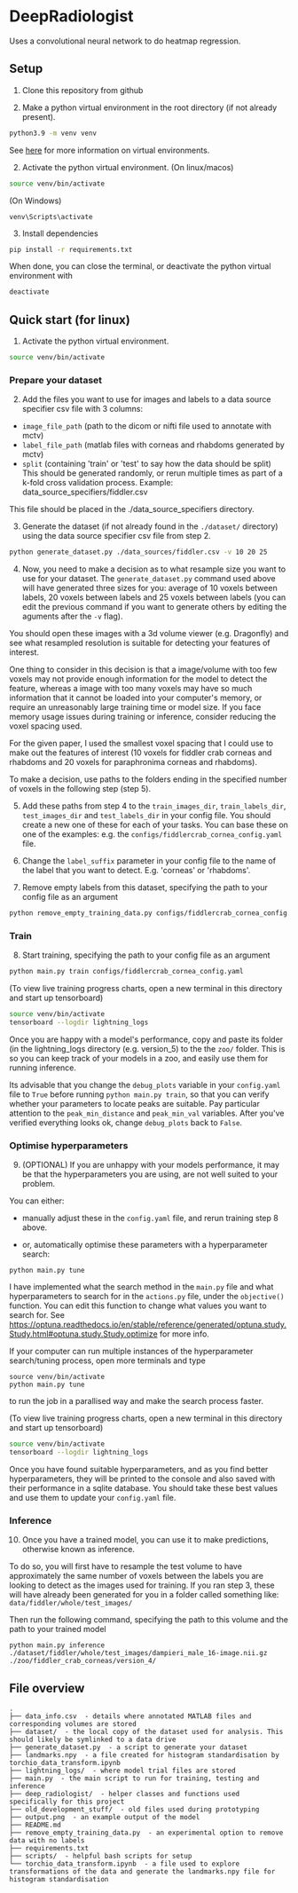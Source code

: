 # DeepRadiologist
Uses a convolutional neural network to do heatmap regression.


## Setup

1. Clone this repository from github

2. Make a python virtual environment in the root directory (if not already present).
```bash
python3.9 -m venv venv
```
See [here](https://towardsdatascience.com/getting-started-with-python-virtual-environments-252a6bd2240) 
for more information on virtual environments.

2. Activate the python virtual environment.
(On linux/macos)
```bash
source venv/bin/activate
```

(On Windows)
```
venv\Scripts\activate
```

3. Install dependencies
```bash
pip install -r requirements.txt
```

When done, you can close the terminal, or deactivate the python virtual environment with
```bash
deactivate
```

## Quick start (for linux)

1. Activate the python virtual environment.
```bash
source venv/bin/activate
```


### Prepare your dataset

2. Add the files you want to use for images and labels to a data source specifier csv file with 3 columns: 
- `image_file_path` (path to the dicom or nifti file used to annotate with mctv)
- `label_file_path` (matlab files with corneas and rhabdoms generated by mctv)
- `split` (containing 'train' or 'test' to say how the data should be split)
		This should be generated randomly, or rerun multiple times as part of a
		k-fold cross validation process.
Example:
		data_source_specifiers/fiddler.csv

This file should be placed in the ./data_source_specifiers directory.

3. Generate the dataset (if not already found in the `./dataset/` directory) using the data source specifier csv file from step 2.
```bash
python generate_dataset.py ./data_sources/fiddler.csv -v 10 20 25
```

4. Now, you need to make a decision as to what resample size you want to use for your dataset. The `generate_dataset.py` command used above will have
generated three sizes for you: average of 10 voxels between labels, 20 voxels between labels and 25 voxels between labels (you can edit the previous command
if you want to generate others by editing the aguments after the `-v` flag).

You should open these images with a 3d volume viewer (e.g. Dragonfly) and see what resampled resolution is suitable for detecting your features of interest.

One thing to consider in this decision is that a image/volume with too few voxels may not provide enough information for the model to detect the
feature, whereas a image with too many voxels may have so much information that it cannot be loaded into your computer's memory, or require an
unreasonably large training time or model size. If you face memory usage issues during training or inference, consider reducing the voxel spacing used.

For the given paper, I used the smallest voxel spacing that I could use to make out the features of interest (10 voxels for fiddler crab corneas and rhabdoms and 20 voxels
for paraphronima corneas and rhabdoms).

To make a decision, use paths to the folders ending in the specified number of voxels in the following step (step 5).

5. Add these paths from step 4 to the `train_images_dir`, `train_labels_dir`, `test_images_dir` and `test_labels_dir` in your config file.
You should create a new one of these for each of your tasks. You can base these on one of the examples: e.g. the `configs/fiddlercrab_cornea_config.yaml` file.

6. Change the `label_suffix` parameter in your config file to the name of the label that you want to detect. E.g. 'corneas' or 'rhabdoms'.

7. Remove empty labels from this dataset, specifying the path to your config file as an argument
```bash
python remove_empty_training_data.py configs/fiddlercrab_cornea_config.yaml
```


### Train

8. Start training, specifying the path to your config file as an argument
```bash
python main.py train configs/fiddlercrab_cornea_config.yaml
```

(To view live training progress charts, open a new terminal in this directory and start up tensorboard)
```bash
source venv/bin/activate
tensorboard --logdir lightning_logs
```

Once you are happy with a model's performance, copy and paste its folder (in the lightning_logs directory
(e.g. version_5) to the the `zoo/` folder. This is so you can keep track of your models in a zoo, and easily
use them for running inference.

Its advisable that you change the `debug_plots` variable in your `config.yaml` file to `True` before running `python main.py train`,
so that you can verify whether your parameters to locate peaks are suitable. Pay particular attention to the `peak_min_distance` and
`peak_min_val` variables. After you've verified everything looks ok, change `debug_plots` back to `False`.


### Optimise hyperparameters

9. (OPTIONAL) If you are unhappy with your models performance, it may be that the hyperparameters you are using, are not well suited
to your problem.

You can either:

- manually adjust these in the `config.yaml` file, and rerun training step 8 above.

- or, automatically optimise these parameters with a hyperparameter search:
```
python main.py tune
```
I have implemented what the search method in the `main.py` file and what hyperparameters to search for
in the `actions.py` file, under the `objective()` function. You can edit this function to change
what values you want to search for. See
https://optuna.readthedocs.io/en/stable/reference/generated/optuna.study.Study.html#optuna.study.Study.optimize for more info.

If your computer can run multiple instances of the hyperparameter search/tuning process, open more terminals and type
```
source venv/bin/activate
python main.py tune
```
to run the job in a parallised way and make the search process faster.

(To view live training progress charts, open a new terminal in this directory and start up tensorboard)
```bash
source venv/bin/activate
tensorboard --logdir lightning_logs
```

Once you have found suitable hyperparameters, and as you find better hyperparameters, they will be printed to the console
and also saved with their performance in a sqlite database. You should take these best values and use them to update your `config.yaml` file.


### Inference

10. Once you have a trained model, you can use it to make predictions, otherwise known as inference.

To do so, you will first have to resample the test volume to have approximately the same number of voxels between the labels
you are looking to detect as the images used for training. If you ran step 3, these will have already been generated for you
in a folder called something like: `data/fiddler/whole/test_images/`

Then run the following command, specifying the path to this volume and the path to your trained model
```
python main.py inference ./dataset/fiddler/whole/test_images/dampieri_male_16-image.nii.gz ./zoo/fiddler_crab_corneas/version_4/
```




## File overview
```
.
├── data_info.csv  - details where annotated MATLAB files and corresponding volumes are stored
├── dataset/  - the local copy of the dataset used for analysis. This should likely be symlinked to a data drive
├── generate_dataset.py  - a script to generate your dataset
├── landmarks.npy  - a file created for histogram standardisation by torchio_data_transform.ipynb
├── lightning_logs/  - where model trial files are stored
├── main.py  - the main script to run for training, testing and inference
├── deep_radiologist/  - helper classes and functions used specifically for this project
├── old_development_stuff/  - old files used during prototyping
├── output.png  - an example output of the model
├── README.md
├── remove_empty_training_data.py  - an experimental option to remove data with no labels
├── requirements.txt
├── scripts/  - helpful bash scripts for setup
└── torchio_data_transform.ipynb  - a file used to explore transformations of the data and generate the landmarks.npy file for histogram standardisation
```
